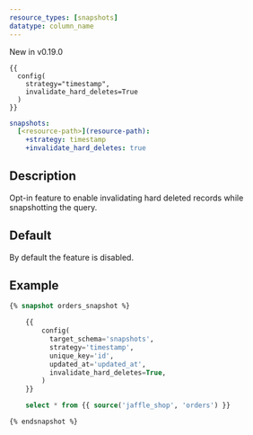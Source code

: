 ```yaml
---
resource_types: [snapshots]
datatype: column_name
---
```


<Changelog>New in v0.19.0</Changelog>
<File name='snapshots/<filename>.sql'>

```jinja2
{{
  config(
    strategy="timestamp",
    invalidate_hard_deletes=True
  )
}}

```

</File>

<File name='dbt_project.yml'>

```yml
snapshots:
  [<resource-path>](resource-path):
    +strategy: timestamp
    +invalidate_hard_deletes: true

```

</File>

## Description
Opt-in feature to enable invalidating hard deleted records while snapshotting the query.


## Default
By default the feature is disabled.

## Example

<File name='snapshots/orders.sql'>

```sql
{% snapshot orders_snapshot %}

    {{
        config(
          target_schema='snapshots',
          strategy='timestamp',
          unique_key='id',
          updated_at='updated_at',
          invalidate_hard_deletes=True,
        )
    }}

    select * from {{ source('jaffle_shop', 'orders') }}

{% endsnapshot %}
```

</File>
